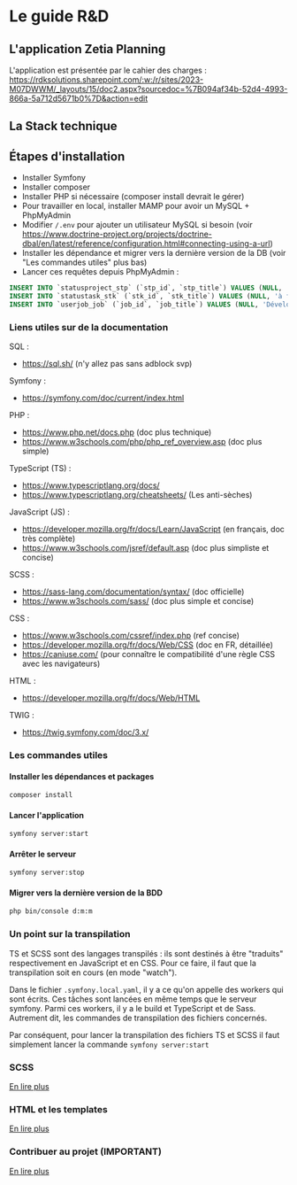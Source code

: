 # Le guide R&D

## L'application Zetia Planning

L'application est présentée par le cahier des charges : https://rdksolutions.sharepoint.com/:w:/r/sites/2023-M07DWWM/_layouts/15/doc2.aspx?sourcedoc=%7B094af34b-52d4-4993-866a-5a712d5671b0%7D&action=edit

## La Stack technique

## Étapes d'installation

- Installer Symfony
- Installer composer
- Installer PHP si nécessaire (composer install devrait le gérer)
- Pour travailler en local, installer MAMP pour avoir un MySQL + PhpMyAdmin
- Modifier `/.env` pour ajouter un utilisateur MySQL si besoin (voir https://www.doctrine-project.org/projects/doctrine-dbal/en/latest/reference/configuration.html#connecting-using-a-url)
- Installer les dépendance et migrer vers la dernière version de la DB (voir "Les commandes utiles" plus bas)
- Lancer ces requêtes depuis PhpMyAdmin :
```SQL
INSERT INTO `statusproject_stp` (`stp_id`, `stp_title`) VALUES (NULL, 'en attente'), (NULL, 'en cours'), (NULL, 'livré');
INSERT INTO `statustask_stk` (`stk_id`, `stk_title`) VALUES (NULL, 'à faire'), (NULL, 'en cours'), (NULL, 'en pause'), (NULL, 'fait');
INSERT INTO `userjob_job` (`job_id`, `job_title`) VALUES (NULL, 'Développeuse fullstack');
``` 

### Liens utiles sur de la documentation

SQL :
- https://sql.sh/ (n'y allez pas sans adblock svp)

Symfony : 
- https://symfony.com/doc/current/index.html

PHP : 
- https://www.php.net/docs.php (doc plus technique)
- https://www.w3schools.com/php/php_ref_overview.asp (doc plus simple)

TypeScript (TS) : 
- https://www.typescriptlang.org/docs/
- https://www.typescriptlang.org/cheatsheets/ (Les anti-sèches)

JavaScript (JS) :
- https://developer.mozilla.org/fr/docs/Learn/JavaScript (en français, doc très complète)
- https://www.w3schools.com/jsref/default.asp (doc plus simpliste et concise)

SCSS :
- https://sass-lang.com/documentation/syntax/ (doc officielle)
- https://www.w3schools.com/sass/ (doc plus simple et concise)

CSS :
- https://www.w3schools.com/cssref/index.php (ref concise)
- https://developer.mozilla.org/fr/docs/Web/CSS (doc en FR, détaillée)
- https://caniuse.com/ (pour connaître le compatibilité d'une règle CSS avec les navigateurs)

HTML :
- https://developer.mozilla.org/fr/docs/Web/HTML

TWIG :
- https://twig.symfony.com/doc/3.x/

### Les commandes utiles

#### Installer les dépendances et packages

```bash
composer install
```
#### Lancer l'application

```bash
symfony server:start
```

#### Arrêter le serveur

```bash
symfony server:stop
```

#### Migrer vers la dernière version de la BDD

```bash
php bin/console d:m:m
```

### Un point sur la transpilation

TS et SCSS sont des langages transpilés : ils sont destinés à être "traduits" respectivement en JavaScript et en CSS. Pour ce faire, il faut que la transpilation soit en cours (en mode "watch").

Dans le fichier `.symfony.local.yaml`, il y a ce qu'on appelle des workers qui sont écrits. Ces tâches sont lancées en même temps que le serveur symfony. Parmi ces workers, il y a le build et TypeScript et de Sass. Autrement dit, les commandes de transpilation des fichiers concernés.

Par conséquent, pour lancer la transpilation des fichiers TS et SCSS il faut simplement lancer la commande `symfony server:start`

### SCSS

[En lire plus](scss.md)

### HTML et les templates

[En lire plus](html.md)

### Contribuer au projet (IMPORTANT)

[En lire plus](contribute.md)
